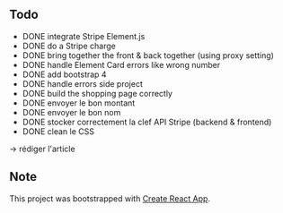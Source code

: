 ## Todo

- DONE integrate Stripe Element.js
- DONE do a Stripe charge
- DONE  bring together the front & back together (using proxy setting)
- DONE handle Element Card errors like wrong number
- DONE add bootstrap 4
- DONE handle errors side project
- DONE build the shopping page correctly
- DONE envoyer le bon montant
- DONE envoyer le bon nom
- DONE stocker correctement la clef API Stripe (backend & frontend)
- DONE clean le CSS

-> rédiger l'article

## Note

This project was bootstrapped with [Create React App](https://github.com/facebookincubator/create-react-app).
